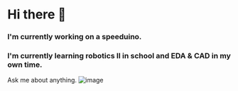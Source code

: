 # Hi there 👋

### I'm currently working on a speeduino. 

### I'm currently learning robotics II in school and EDA & CAD in my own time.

Ask me about anything.
![image](https://github.com/user-attachments/assets/a442ca03-132d-4bc5-9277-0b278457fc04)

<!--
**Donald-a11y/Donald-a11y** is a ✨ _special_ ✨ repository because its `README.md` (this file) appears on your GitHub profile.

Here are some ideas to get you started:

- 🔭 I’m currently working on ...
- 🌱 I’m currently learning ...
- 👯 I’m looking to collaborate on ...
- 🤔 I’m looking for help with ...
- 💬 Ask me about ...
- 📫 How to reach me: ...
- 😄 Pronouns: ...
- ⚡ Fun fact: ...
-->
